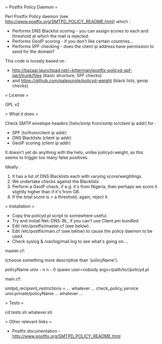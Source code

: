 = Postfix Policy Daemon =

Perl Postfix Policy daemon (see http://www.postfix.org/SMTPD_POLICY_README.html) which :

 * Performs DNS Blacklist scoring - you  can assign scores to each and threshold at which the mail is rejected.
 * Performs GeoIP scoring - if you don't like certain countries...
 * Performs SPF checking - does the client ip address have permission to send for the domain?


This code is loosely based on : 

 * http://bazaar.launchpad.net/~kitterman/postfix-policyd-spf-perl/trunk/files  (basic structure, SPF checks)
 * and https://github.com/palepurple/policyd-weight (black lists, geoip checks)


= License =

GPL v2

= What it does = 


Check SMTP envelope headers [helo/smtp from/smtp to/client ip addr] for :

 * SPF  (to/from/client ip addr)
 * DNS Blacklists (client ip addr)
 * GeoIP scoring (client ip addr)

It doesn't yet do anything with the helo, unlike policyd-weight, as this seems to trigger too many false positives.

Ideally :

 1. It has a list of DNS Blacklists each with varying score/weightings
 2. We undertake checks against the Blacklists
 3. Perform a GeoIP check, if e.g. it's from Nigeria, then perhaps we score it slightly higher than if it's from GB. 
 4. If the total score is > a threshold, again, reject it.

= Installation =

 * Copy the policyd.pl script to somewhere useful.
 * Try and install Net::DNS::BL, if you can't use Client.pm bundled.
 * Edit /etc/postfix/master.cf (see below).
 * Edit /etc/postfix/main.cf (see below) to cause the policy daemon to be used.
 * Check syslog & /var/log/mail.log to see what's going on....

master.cf:

(choose something more descriptive than 'policyName').


 policyName  unix  -       n       n       -       0       spawn
    user=nobody argv=/path/to//policyd.pl

main.cf:

 smtpd_recipient_restrictions =
   ... whatever ...
   check_policy_service unix:private/policyName
   ... whatever ...



= Tests =

cd tests
sh whatever.sh

= Other relevant links =

 * Postfix documentation - http://www.postfix.org/SMTPD_POLICY_README.html
